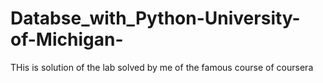 # Databse_with_Python-University-of-Michigan- 
THis is solution of the lab solved by me of the famous course of coursera
